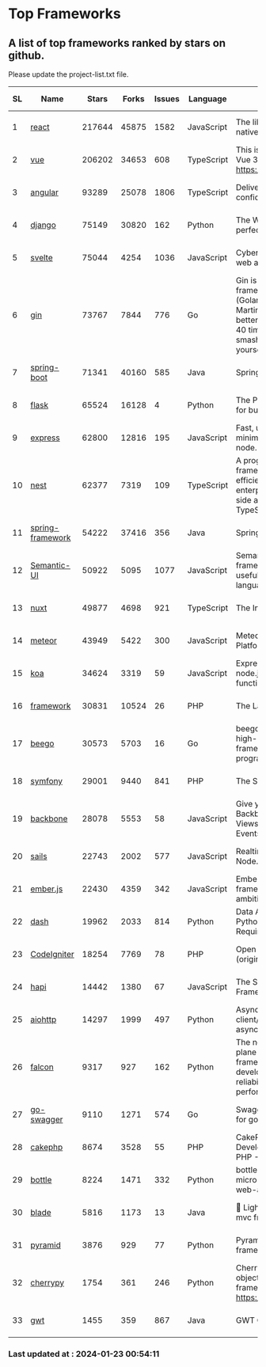 # Top Frameworks
## A list of top frameworks ranked by stars on github.  
Please update the project-list.txt file.

| SL| Name  | Stars| Forks| Issues | Language | Description | Last Commit |
| --| ------| -----| ---- | ------ | -------- | ----------- | ----------- |
| 1 | [react](https://github.com/facebook/react) | 217644 | 45875 | 1582 | JavaScript | The library for web and native user interfaces. | 2024-01-22 22:13:10 |
| 2 | [vue](https://github.com/vuejs/vue) | 206202 | 34653 | 608 | TypeScript | This is the repo for Vue 2. For Vue 3, go to https://github.com/vuejs/core | 2023-12-31 13:23:55 |
| 3 | [angular](https://github.com/angular/angular) | 93289 | 25078 | 1806 | TypeScript | Deliver web apps with confidence 🚀 | 2024-01-22 18:43:37 |
| 4 | [django](https://github.com/django/django) | 75149 | 30820 | 162 | Python | The Web framework for perfectionists with deadlines. | 2024-01-22 16:43:13 |
| 5 | [svelte](https://github.com/sveltejs/svelte) | 75044 | 4254 | 1036 | JavaScript | Cybernetically enhanced web apps | 2024-01-22 17:06:59 |
| 6 | [gin](https://github.com/gin-gonic/gin) | 73767 | 7844 | 776 | Go | Gin is a HTTP web framework written in Go (Golang). It features a Martini-like API with much better performance -- up to 40 times faster. If you need smashing performance, get yourself some Gin. | 2024-01-19 00:18:57 |
| 7 | [spring-boot](https://github.com/spring-projects/spring-boot) | 71341 | 40160 | 585 | Java | Spring Boot | 2024-01-22 23:54:11 |
| 8 | [flask](https://github.com/pallets/flask) | 65524 | 16128 | 4 | Python | The Python micro framework for building web applications. | 2024-01-18 20:20:56 |
| 9 | [express](https://github.com/expressjs/express) | 62800 | 12816 | 195 | JavaScript | Fast, unopinionated, minimalist web framework for node. | 2023-06-04 15:47:20 |
| 10 | [nest](https://github.com/nestjs/nest) | 62377 | 7319 | 109 | TypeScript | A progressive Node.js framework for building efficient, scalable, and enterprise-grade server-side applications with TypeScript/JavaScript 🚀 | 2024-01-17 07:26:49 |
| 11 | [spring-framework](https://github.com/spring-projects/spring-framework) | 54222 | 37416 | 356 | Java | Spring Framework | 2024-01-22 12:40:51 |
| 12 | [Semantic-UI](https://github.com/Semantic-Org/Semantic-UI) | 50922 | 5095 | 1077 | JavaScript | Semantic is a UI component framework based around useful principles from natural language. | 2023-01-11 17:05:32 |
| 13 | [nuxt](https://github.com/nuxt/nuxt) | 49877 | 4698 | 921 | TypeScript | The Intuitive Vue Framework. | 2024-01-22 09:57:17 |
| 14 | [meteor](https://github.com/meteor/meteor) | 43949 | 5422 | 300 | JavaScript | Meteor, the JavaScript App Platform | 2024-01-22 12:28:23 |
| 15 | [koa](https://github.com/koajs/koa) | 34624 | 3319 | 59 | JavaScript | Expressive middleware for node.js using ES2017 async functions | 2024-01-17 02:02:10 |
| 16 | [framework](https://github.com/laravel/framework) | 30831 | 10524 | 26 | PHP | The Laravel Framework. | 2024-01-22 22:38:08 |
| 17 | [beego](https://github.com/beego/beego) | 30573 | 5703 | 16 | Go | beego is an open-source, high-performance web framework for the Go programming language. | 2023-12-10 15:22:51 |
| 18 | [symfony](https://github.com/symfony/symfony) | 29001 | 9440 | 841 | PHP | The Symfony PHP framework | 2024-01-19 14:28:45 |
| 19 | [backbone](https://github.com/jashkenas/backbone) | 28078 | 5553 | 58 | JavaScript | Give your JS App some Backbone with Models, Views, Collections, and Events | 2023-08-10 22:05:08 |
| 20 | [sails](https://github.com/balderdashy/sails) | 22743 | 2002 | 577 | JavaScript | Realtime MVC Framework for Node.js | 2024-01-18 20:02:23 |
| 21 | [ember.js](https://github.com/emberjs/ember.js) | 22430 | 4359 | 342 | JavaScript | Ember.js - A JavaScript framework for creating ambitious web applications | 2024-01-22 23:52:23 |
| 22 | [dash](https://github.com/plotly/dash) | 19962 | 2033 | 814 | Python | Data Apps & Dashboards for Python. No JavaScript Required. | 2024-01-09 17:54:08 |
| 23 | [CodeIgniter](https://github.com/bcit-ci/CodeIgniter) | 18254 | 7769 | 78 | PHP | Open Source PHP Framework (originally from EllisLab) | 2024-01-14 01:01:26 |
| 24 | [hapi](https://github.com/hapijs/hapi) | 14442 | 1380 | 67 | JavaScript | The Simple, Secure Framework Developers Trust | 2023-09-18 11:40:11 |
| 25 | [aiohttp](https://github.com/aio-libs/aiohttp) | 14297 | 1999 | 497 | Python | Asynchronous HTTP client/server framework for asyncio and Python | 2024-01-21 21:05:39 |
| 26 | [falcon](https://github.com/falconry/falcon) | 9317 | 927 | 162 | Python | The no-magic web data plane API and microservices framework for Python developers, with a focus on reliability, correctness, and performance at scale. | 2024-01-16 08:13:02 |
| 27 | [go-swagger](https://github.com/go-swagger/go-swagger) | 9110 | 1271 | 574 | Go | Swagger 2.0 implementation for go | 2024-01-22 07:52:05 |
| 28 | [cakephp](https://github.com/cakephp/cakephp) | 8674 | 3528 | 55 | PHP | CakePHP: The Rapid Development Framework for PHP - Official Repository | 2024-01-21 17:35:03 |
| 29 | [bottle](https://github.com/bottlepy/bottle) | 8224 | 1471 | 332 | Python | bottle.py is a fast and simple micro-framework for python web-applications. | 2024-01-03 22:31:48 |
| 30 | [blade](https://github.com/lets-blade/blade) | 5816 | 1173 | 13 | Java | :rocket: Lightning fast and elegant mvc framework for Java8 | 2023-06-16 05:18:49 |
| 31 | [pyramid](https://github.com/Pylons/pyramid) | 3876 | 929 | 77 | Python | Pyramid - A Python web framework | 2023-09-14 21:55:43 |
| 32 | [cherrypy](https://github.com/cherrypy/cherrypy) | 1754 | 361 | 246 | Python | CherryPy is a pythonic, object-oriented HTTP framework.      https://cherrypy.dev | 2024-01-05 18:28:32 |
| 33 | [gwt](https://github.com/gwtproject/gwt) | 1455 | 359 | 867 | Java | GWT Open Source Project | 2024-01-15 19:20:51 |

### Last updated at : 2024-01-23 00:54:11
